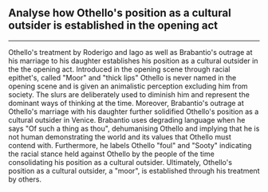 ## Analyse how Othello's position as a cultural outsider is established in the opening act 
--------
Othello's treatment by Roderigo and Iago as well as Brabantio's outrage at his marriage to his daughter establishes his position as a cultural outsider in the the opening act. Introduced in the opening scene through racial epithet's, called "Moor" and "thick lips" Othello is never named in the opening scene and is given an animalistic perception excluding him from society. The slurs are deliberately used to diminish him and represent the dominant ways of thinking at the time. Moreover, Brabantio's outrage at Othello's marriage with his daughter further solidified Othello's position as a cultural outsider in Venice. Brabantio uses degrading language when he says "Of such a thing as thou", dehumanising Othello and implying that he is not human demonstrating the world and its values that Othello must contend with. Furthermore, he labels Othello "foul" and "Sooty" indicating the racial stance held against Othello by the people of the time consolidating his position as a cultural outsider. Ultimately, Othello's position as a cultural outsider, a "moor", is established through his treatment by others.  
